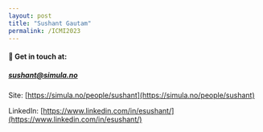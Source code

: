 ```yaml
---
layout: post
title: "Sushant Gautam"
permalink: /ICMI2023
---
```


#### 📝 Get in touch at: 
##### sushant@simula.no
Site: [https://simula.no/people/sushant](https://simula.no/people/sushant)

LinkedIn: [https://www.linkedin.com/in/esushant/](https://www.linkedin.com/in/esushant/)
